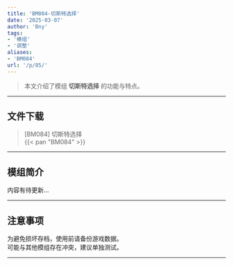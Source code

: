 ```yaml
---
title: 'BM084-切斯特选择'
date: '2025-03-07'
author: 'Bny'
tags:
- '模组'
- '调整'
aliases:
- 'BM084'
url: '/p/85/'
---
```


> 本文介绍了模组 **切斯特选择** 的功能与特点。

---

## 文件下载

> [BM084] 切斯特选择  
{{< pan "BM084" >}}  

---

## 模组简介

>  
内容有待更新...  

---

## 注意事项

>  
为避免损坏存档，使用前请备份游戏数据。  
可能与其他模组存在冲突，建议单独测试。  

---

